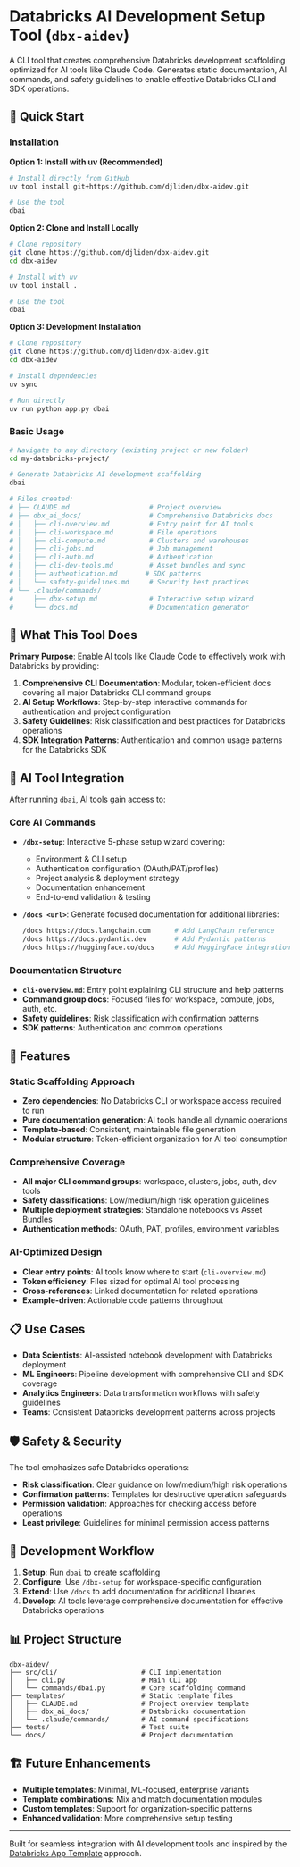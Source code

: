 # Databricks AI Development Setup Tool (`dbx-aidev`)

A CLI tool that creates comprehensive Databricks development scaffolding optimized for AI tools like Claude Code. Generates static documentation, AI commands, and safety guidelines to enable effective Databricks CLI and SDK operations.

## 🚀 Quick Start

### Installation

**Option 1: Install with uv (Recommended)**
```bash
# Install directly from GitHub
uv tool install git+https://github.com/djliden/dbx-aidev.git

# Use the tool
dbai
```

**Option 2: Clone and Install Locally**
```bash
# Clone repository
git clone https://github.com/djliden/dbx-aidev.git
cd dbx-aidev

# Install with uv
uv tool install .

# Use the tool
dbai
```

**Option 3: Development Installation**
```bash
# Clone repository
git clone https://github.com/djliden/dbx-aidev.git
cd dbx-aidev

# Install dependencies
uv sync

# Run directly
uv run python app.py dbai
```

### Basic Usage

```bash
# Navigate to any directory (existing project or new folder)
cd my-databricks-project/

# Generate Databricks AI development scaffolding
dbai

# Files created:
# ├── CLAUDE.md                    # Project overview
# ├── dbx_ai_docs/                 # Comprehensive Databricks docs
# │   ├── cli-overview.md          # Entry point for AI tools
# │   ├── cli-workspace.md         # File operations
# │   ├── cli-compute.md           # Clusters and warehouses
# │   ├── cli-jobs.md              # Job management
# │   ├── cli-auth.md              # Authentication
# │   ├── cli-dev-tools.md         # Asset bundles and sync
# │   ├── authentication.md       # SDK patterns
# │   └── safety-guidelines.md     # Security best practices
# └── .claude/commands/
#     ├── dbx-setup.md             # Interactive setup wizard
#     └── docs.md                  # Documentation generator
```

## 🎯 What This Tool Does

**Primary Purpose**: Enable AI tools like Claude Code to effectively work with Databricks by providing:

1. **Comprehensive CLI Documentation**: Modular, token-efficient docs covering all major Databricks CLI command groups
2. **AI Setup Workflows**: Step-by-step interactive commands for authentication and project configuration
3. **Safety Guidelines**: Risk classification and best practices for Databricks operations
4. **SDK Integration Patterns**: Authentication and common usage patterns for the Databricks SDK

## 🤖 AI Tool Integration

After running `dbai`, AI tools gain access to:

### Core AI Commands
- **`/dbx-setup`**: Interactive 5-phase setup wizard covering:
  - Environment & CLI setup
  - Authentication configuration (OAuth/PAT/profiles)
  - Project analysis & deployment strategy
  - Documentation enhancement
  - End-to-end validation & testing

- **`/docs <url>`**: Generate focused documentation for additional libraries:
  ```bash
  /docs https://docs.langchain.com      # Add LangChain reference
  /docs https://docs.pydantic.dev       # Add Pydantic patterns
  /docs https://huggingface.co/docs     # Add HuggingFace integration
  ```

### Documentation Structure
- **`cli-overview.md`**: Entry point explaining CLI structure and help patterns
- **Command group docs**: Focused files for workspace, compute, jobs, auth, etc.
- **Safety guidelines**: Risk classification with confirmation patterns
- **SDK patterns**: Authentication and common operations

## 🔧 Features

### Static Scaffolding Approach
- **Zero dependencies**: No Databricks CLI or workspace access required to run
- **Pure documentation generation**: AI tools handle all dynamic operations
- **Template-based**: Consistent, maintainable file generation
- **Modular structure**: Token-efficient organization for AI tool consumption

### Comprehensive Coverage
- **All major CLI command groups**: workspace, clusters, jobs, auth, dev tools
- **Safety classifications**: Low/medium/high risk operation guidelines
- **Multiple deployment strategies**: Standalone notebooks vs Asset Bundles
- **Authentication methods**: OAuth, PAT, profiles, environment variables

### AI-Optimized Design
- **Clear entry points**: AI tools know where to start (`cli-overview.md`)
- **Token efficiency**: Files sized for optimal AI tool processing
- **Cross-references**: Linked documentation for related operations
- **Example-driven**: Actionable code patterns throughout

## 📋 Use Cases

- **Data Scientists**: AI-assisted notebook development with Databricks deployment
- **ML Engineers**: Pipeline development with comprehensive CLI and SDK coverage
- **Analytics Engineers**: Data transformation workflows with safety guidelines
- **Teams**: Consistent Databricks development patterns across projects

## 🛡️ Safety & Security

The tool emphasizes safe Databricks operations:
- **Risk classification**: Clear guidance on low/medium/high risk operations
- **Confirmation patterns**: Templates for destructive operation safeguards
- **Permission validation**: Approaches for checking access before operations
- **Least privilege**: Guidelines for minimal permission access patterns

## 🔄 Development Workflow

1. **Setup**: Run `dbai` to create scaffolding
2. **Configure**: Use `/dbx-setup` for workspace-specific configuration
3. **Extend**: Use `/docs` to add documentation for additional libraries
4. **Develop**: AI tools leverage comprehensive documentation for effective Databricks operations

## 📊 Project Structure

```
dbx-aidev/
├── src/cli/                     # CLI implementation
│   ├── cli.py                   # Main CLI app
│   └── commands/dbai.py         # Core scaffolding command
├── templates/                   # Static template files
│   ├── CLAUDE.md                # Project overview template
│   ├── dbx_ai_docs/             # Databricks documentation
│   └── .claude/commands/        # AI command specifications
├── tests/                       # Test suite
└── docs/                        # Project documentation
```

## 🏗️ Future Enhancements

- **Multiple templates**: Minimal, ML-focused, enterprise variants
- **Template combinations**: Mix and match documentation modules
- **Custom templates**: Support for organization-specific patterns
- **Enhanced validation**: More comprehensive setup testing

---

Built for seamless integration with AI development tools and inspired by the [Databricks App Template](https://github.com/databricks-solutions/claude-databricks-app-template) approach.
